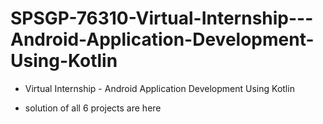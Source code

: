 # SPSGP-76310-Virtual-Internship---Android-Application-Development-Using-Kotlin

- Virtual Internship - Android Application Development Using Kotlin

- solution of all 6 projects are here
